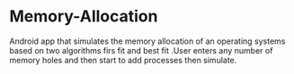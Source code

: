 # Memory-Allocation
Android app that simulates the memory allocation of an operating systems based on two algorithms firs fit and best fit .User enters any number of memory holes and then start to add processes then simulate.
